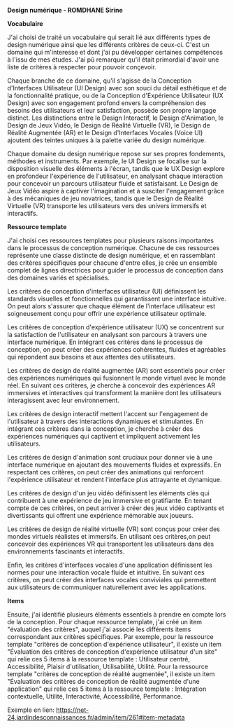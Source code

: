 **Design numérique - ROMDHANE Sirine**

**Vocabulaire**

J'ai choisi de traité un vocabulaire qui serait lié aux différents types de design numérique ainsi que les différents critères de ceux-ci. C'est un domaine qui m'interesse et dont j'ai pu développer certaines compétences à l'issu de mes études. J'ai pû remarquer qu'il était primordial d'avoir une liste de critères à respecter pour pouvoir conçevoir. 

Chaque branche de ce domaine, qu'il s'agisse de la Conception d'Interfaces Utilisateur (UI Design) avec son souci du détail esthétique et de la fonctionnalité pratique, ou de la Conception d'Expérience Utilisateur (UX Design) avec son engagement profond envers la compréhension des besoins des utilisateurs et leur satisfaction, possède son propre langage distinct. Les distinctions entre le Design Interactif, le Design d'Animation, le Design de Jeux Vidéo, le Design de Réalité Virtuelle (VR), le Design de Réalité Augmentée (AR) et le Design d'Interfaces Vocales (Voice UI) ajoutent des teintes uniques à la palette variée du design numérique.
 
Chaque domaine du design numérique repose sur ses propres fondements, méthodes et instruments. Par exemple, le UI Design se focalise sur la disposition visuelle des éléments à l'écran, tandis que le UX Design explore en profondeur l'expérience de l'utilisateur, en analysant chaque interaction pour concevoir un parcours utilisateur fluide et satisfaisant. Le Design de Jeux Vidéo aspire à captiver l'imagination et à susciter l'engagement grâce à des mécaniques de jeu novatrices, tandis que le Design de Réalité Virtuelle (VR) transporte les utilisateurs vers des univers immersifs et interactifs.

**Ressource template**

J'ai choisi ces ressources templates pour plusieurs raisons importantes dans le processus de conception numérique. Chacune de ces ressources représente une classe distincte de design numérique, et en rassemblant des critères spécifiques pour chacune d'entre elles, je crée un ensemble complet de lignes directrices pour guider le processus de conception dans des domaines variés et spécialisés.

Les critères de conception d'interfaces utilisateur (UI) définissent les standards visuelles et fonctionnelles qui garantissent une interface intuitive. On peut alors s'assurer que chaque élément de l'interface utilisateur est soigneusement conçu pour offrir une expérience utilisateur optimale.

Les critères de conception d'expérience utilisateur (UX) se concentrent sur la satisfaction de l'utilisateur en analysant son parcours à travers une interface numérique. En intégrant ces critères dans le processus de conception, on peut créer des expériences cohérentes, fluides et agréables qui répondent aux besoins et aux attentes des utilisateurs.

Les critères de design de réalité augmentée (AR) sont essentiels pour créer des expériences numériques qui fusionnent le monde virtuel avec le monde réel. En suivant ces critères, je cherche à concevoir des expériences AR immersives et interactives qui transforment la manière dont les utilisateurs interagissent avec leur environnement.

Les critères de design interactif mettent l'accent sur l'engagement de l'utilisateur à travers des interactions dynamiques et stimulantes. En intégrant ces critères dans la conception, je cherche à créer des expériences numériques qui captivent et impliquent activement les utilisateurs.

Les critères de design d'animation sont cruciaux pour donner vie à une interface numérique en ajoutant des mouvements fluides et expressifs. En respectant ces critères, on peut créer des animations qui renforcent l'expérience utilisateur et rendent l'interface plus attrayante et dynamique.

Les critères de design d'un jeu vidéo définissent les éléments clés qui contribuent à une expérience de jeu immersive et gratifiante. En tenant compte de ces critères, on peut arriver à créer des jeux vidéo captivants et divertissants qui offrent une expérience mémorable aux joueurs.

Les critères de design de réalité virtuelle (VR) sont conçus pour créer des mondes virtuels réalistes et immersifs. En utilisant ces critères,on peut concevoir des expériences VR qui transportent les utilisateurs dans des environnements fascinants et interactifs.

Enfin, les critères d'interfaces vocales d'une application définissent les normes pour une interaction vocale fluide et intuitive. En suivant ces critères, on peut créer des interfaces vocales conviviales qui permettent aux utilisateurs de communiquer naturellement avec les applications.

**Items**

Ensuite, j'ai identifié plusieurs éléments essentiels à prendre en compte lors de la conception. Pour chaque ressource template, j'ai créé un item "évaluation des critères", auquel j'ai associé les différents items correspondant aux critères spécifiques. Par exemple, pour la ressource template "critères de conception d'expérience utilisateur", il existe un item "Évaluation des critères de conception d'expérience utilisateur d'un site" qui relie ces 5 items à la ressource template : Utilisateur centré, Accessibilité, Plaisir d'utilisation, Utilisabilité, Utilité. 
Pour la ressource template "critères de conception de réalité augmentée", il existe un item "Évaluation des critères de conception de réalité augmentée d'une application" qui relie ces 5 items à la ressource template : Intégration contextuelle, Utilité, Interactivité, Accessibilité, Performance.

Exemple en lien: https://net-24.jardindesconnaissances.fr/admin/item/261#item-metadata

